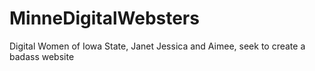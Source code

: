 
# MinneDigitalWebsters

Digital Women of Iowa State, Janet Jessica and Aimee, seek to create a badass website


